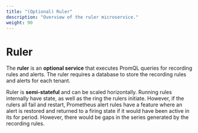 ```yaml
---
title: "(Optional) Ruler"
description: "Overview of the ruler microservice."
weight: 90
---
```


# Ruler

The **ruler** is an **optional service** that executes PromQL queries for recording rules and alerts. The ruler requires a database to store the recording rules and alerts for each tenant.

Ruler is **semi-stateful** and can be scaled horizontally.
Running rules internally have state, as well as the ring the rulers initiate.
However, if the rulers all fail and restart,
Prometheus alert rules have a feature where an alert is restored and returned to a firing state
if it would have been active in its for period.
However, there would be gaps in the series generated by the recording rules.
